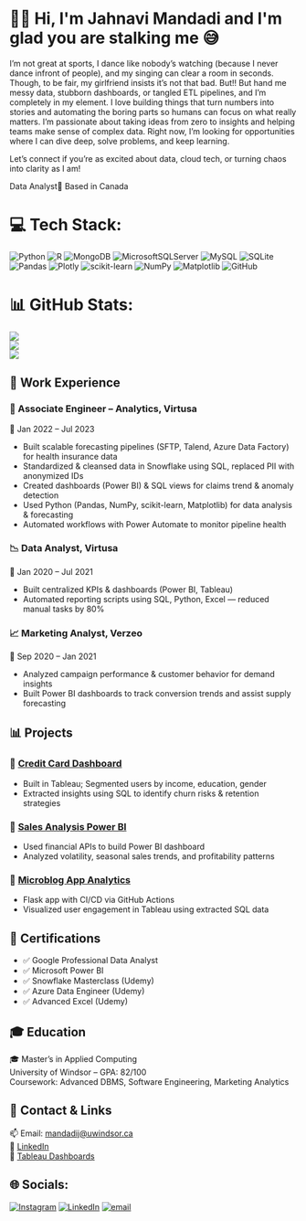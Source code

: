 
# 👩‍💻 Hi, I'm Jahnavi Mandadi and I'm glad you are stalking me 😅
I’m not great at sports, I dance like nobody’s watching (because I never dance infront of people), and my singing can clear a room in seconds. Though, to be fair, my girlfriend insists it’s not that bad. But!! But hand me messy data, stubborn dashboards, or tangled ETL pipelines, and I’m completely in my element. I love building things that turn numbers into stories and automating the boring parts so humans can focus on what really matters. I’m passionate about taking ideas from zero to insights and helping teams make sense of complex data. Right now, I’m looking for opportunities where I can dive deep, solve problems, and keep learning.

Let’s connect if you’re as excited about data, cloud tech, or turning chaos into clarity as I am!

Data Analyst📍 Based in Canada 

# 💻 Tech Stack:
![Python](https://img.shields.io/badge/python-3670A0?style=plastic&logo=python&logoColor=ffdd54) ![R](https://img.shields.io/badge/r-%23276DC3.svg?style=plastic&logo=r&logoColor=white) ![MongoDB](https://img.shields.io/badge/MongoDB-%234ea94b.svg?style=plastic&logo=mongodb&logoColor=white) ![MicrosoftSQLServer](https://img.shields.io/badge/Microsoft%20SQL%20Server-CC2927?style=plastic&logo=microsoft%20sql%20server&logoColor=white) ![MySQL](https://img.shields.io/badge/mysql-4479A1.svg?style=plastic&logo=mysql&logoColor=white) ![SQLite](https://img.shields.io/badge/sqlite-%2307405e.svg?style=plastic&logo=sqlite&logoColor=white) ![Pandas](https://img.shields.io/badge/pandas-%23150458.svg?style=plastic&logo=pandas&logoColor=white) ![Plotly](https://img.shields.io/badge/Plotly-%233F4F75.svg?style=plastic&logo=plotly&logoColor=white) ![scikit-learn](https://img.shields.io/badge/scikit--learn-%23F7931E.svg?style=plastic&logo=scikit-learn&logoColor=white) ![NumPy](https://img.shields.io/badge/numpy-%23013243.svg?style=plastic&logo=numpy&logoColor=white) ![Matplotlib](https://img.shields.io/badge/Matplotlib-%23ffffff.svg?style=plastic&logo=Matplotlib&logoColor=black) ![GitHub](https://img.shields.io/badge/github-%23121011.svg?style=plastic&logo=github&logoColor=white)
# 📊 GitHub Stats:
![](https://github-readme-stats.vercel.app/api?username=JahnaviMandadi25&theme=dark&hide_border=false&include_all_commits=false&count_private=false)<br/>
![](https://nirzak-streak-stats.vercel.app/?user=JahnaviMandadi25&theme=dark&hide_border=false)<br/>
![](https://github-readme-stats.vercel.app/api/top-langs/?username=JahnaviMandadi25&theme=dark&hide_border=false&include_all_commits=false&count_private=false&layout=compact)


## 💼 Work Experience

### 🧠 Associate Engineer – Analytics, Virtusa  
📆 Jan 2022 – Jul 2023  
- Built scalable forecasting pipelines (SFTP, Talend, Azure Data Factory) for health insurance data  
- Standardized & cleansed data in Snowflake using SQL, replaced PII with anonymized IDs  
- Created dashboards (Power BI) & SQL views for claims trend & anomaly detection  
- Used Python (Pandas, NumPy, scikit-learn, Matplotlib) for data analysis & forecasting  
- Automated workflows with Power Automate to monitor pipeline health
  
### 📉 Data Analyst, Virtusa  
📆 Jan 2020 – Jul 2021  
- Built centralized KPIs & dashboards (Power BI, Tableau)  
- Automated reporting scripts using SQL, Python, Excel — reduced manual tasks by 80%
  
### 📈 Marketing Analyst, Verzeo  
📆 Sep 2020 – Jan 2021  
- Analyzed campaign performance & customer behavior for demand insights  
- Built Power BI dashboards to track conversion trends and assist supply forecasting  

## 📊 Projects
### 📌 [Credit Card Dashboard](#)  
- Built in Tableau; Segmented users by income, education, gender  
- Extracted insights using SQL to identify churn risks & retention strategies

### 📌 [Sales Analysis Power BI](#)  
- Used financial APIs to build Power BI dashboard  
- Analyzed volatility, seasonal sales trends, and profitability patterns

### 📌 [Microblog App Analytics](#)  
- Flask app with CI/CD via GitHub Actions  
- Visualized user engagement in Tableau using extracted SQL data


## 📜 Certifications
- ✅ Google Professional Data Analyst  
- ✅ Microsoft Power BI  
- ✅ Snowflake Masterclass (Udemy)  
- ✅ Azure Data Engineer (Udemy)  
- ✅ Advanced Excel (Udemy)  

## 🎓 Education
🎓 Master’s in Applied Computing  
University of Windsor – GPA: 82/100  
Coursework: Advanced DBMS, Software Engineering, Marketing Analytics  

## 🔗 Contact & Links
📫 Email: [mandadij@uwindsor.ca](mailto:mandadij@uwindsor.ca)  
🔗 [LinkedIn](https://www.linkedin.com/in/jahnavi-mandadi-b25092219/)  
🔗 [Tableau Dashboards](https://public.tableau.com/app/profile/jahnavi.mandadi/vizzes)


## 🌐 Socials:
[![Instagram](https://img.shields.io/badge/Instagram-%23E4405F.svg?logo=Instagram&logoColor=white)](https://instagram.com/jahhhhhhhnavi) [![LinkedIn](https://img.shields.io/badge/LinkedIn-%230077B5.svg?logo=linkedin&logoColor=white)](https://linkedin.com/in/https://www.linkedin.com/in/jahnavi-mandadi-b25092219/) [![email](https://img.shields.io/badge/Email-D14836?logo=gmail&logoColor=white)](mailto:mandadij@uwindsor.ca) 
